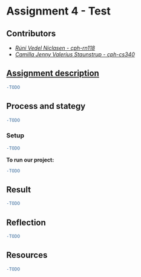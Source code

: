# Assignment 4 - Test

## Contributors
- _[Rúni Vedel Niclasen - cph-rn118](https://github.com/Runi-VN)_
- _[Camilla Jenny Valerius Staunstrup - cph-cs340](https://github.com/Castau)_

## [Assignment description](https://github.com/Hold-Krykke-BA/Test/blob/main/Assignment4/Assignment4.pdf)
```diff
-TODO
```

## Process and stategy
```diff
-TODO
```

### Setup
```diff
-TODO
```

**To run our project:**  
```diff
-TODO
```

## Result
```diff
-TODO
```
## Reflection
```diff
-TODO
```
## Resources
```diff
-TODO
```
